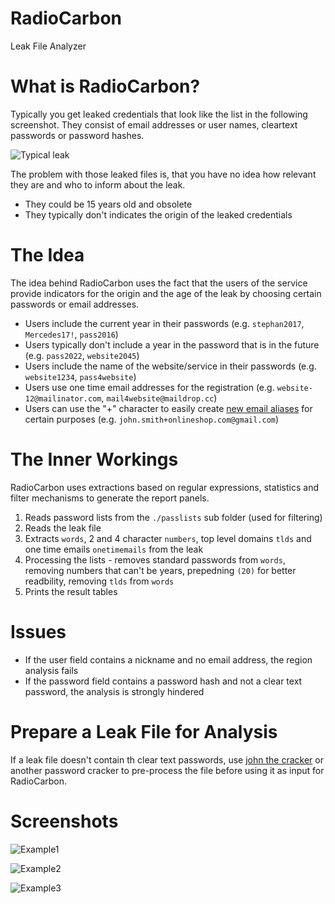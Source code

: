 # RadioCarbon
Leak File Analyzer

# What is RadioCarbon?

Typically you get leaked credentials that look like the list in the following screenshot. They consist of email addresses or user names, cleartext passwords or password hashes. 

![Typical leak](https://raw.githubusercontent.com/Neo23x0/radiocarbon/master/screens/leak1.png)

The problem with those leaked files is, that you have no idea how relevant they are and who to inform about the leak. 

- They could be 15 years old and obsolete
- They typically don't indicates the origin of the leaked credentials

# The Idea

The idea behind RadioCarbon uses the fact that the users of the service provide indicators for the origin and the age of the leak by choosing certain passwords or email addresses. 

- Users include the current year in their passwords (e.g. `stephan2017`, `Mercedes17!`, `pass2016`)
- Users typically don't include a year in the password that is in the future (e.g. `pass2022`, `website2045`)
- Users include the name of the website/service in their passwords (e.g. `website1234`, `pass4website`)
- Users use one time email addresses for the registration (e.g. `website-12@mailinator.com`, `mail4website@maildrop.cc`)
- Users can use the "+" character to easily create [new email aliases](https://fieldguide.gizmodo.com/how-to-use-the-infinite-number-of-email-addresses-gmail-1609458192) for certain purposes (e.g. `john.smith+onlineshop.com@gmail.com`)

# The Inner Workings

RadioCarbon uses extractions based on regular expressions, statistics and filter mechanisms to generate the report panels.

1. Reads password lists from the `./passlists` sub folder (used for filtering)
2. Reads the leak file
3. Extracts `words`, 2 and 4 character `numbers`, top level domains `tlds` and one time emails `onetimemails` from the leak
4. Processing the lists - removes standard passwords from `words`, removing numbers that can't be years, prepedning `(20)` for better readbility, removing `tlds` from `words`
5. Prints the result tables

# Issues

- If the user field contains a nickname and no email address, the region analysis fails
- If the password field contains a password hash and not a clear text password, the analysis is strongly hindered

# Prepare a Leak File for Analysis

If a leak file doesn't contain th clear text passwords, use [john the cracker](http://www.openwall.com/john/) or another password cracker to pre-process the file before using it as input for RadioCarbon. 

# Screenshots

![Example1](https://raw.githubusercontent.com/Neo23x0/radiocarbon/master/screens/radiocarbon1.png)

![Example2](https://raw.githubusercontent.com/Neo23x0/radiocarbon/master/screens/radiocarbon2.png)

![Example3](https://raw.githubusercontent.com/Neo23x0/radiocarbon/master/screens/radiocarbon3.png)
